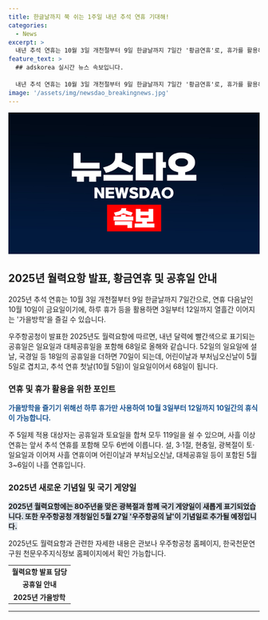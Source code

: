 ```yaml
---
title: 한글날까지 쭉 쉬는 1주일 내년 추석 연휴 기대해!
categories:
  - News
excerpt: >
  내년 추석 연휴는 10월 3일 개천절부터 9일 한글날까지 7일간 '황금연휴'로, 휴가를 활용하면 10월 3일부터 12일까지 '가을방학'을 즐길 수 있습니다. 우주항공청이 '2025년도 월력요항'을 발표했으며, 공휴일 총 68일로 전년과 동일하며, 공휴일과 토요일을 합쳐 119일 휴가가 가능합니다. 사흘 이상 연휴는 6번으로, 광복절, 3·1절 등이 토·일요일과 이어져 있어 사흘, 나흘 연휴가 많습니다. 또한, 새로운 기념일이 추가될 예정이니 관련 자세한 내용은 홈페이지를 통해 확인해보세요.
feature_text: >
  ## adskorea 실시간 뉴스 속보입니다.

  내년 추석 연휴는 10월 3일 개천절부터 9일 한글날까지 7일간 '황금연휴'로, 휴가를 활용하면 10월 3일부터 12일까지 '가을방학'을 즐길 수 있습니다. 우주항공청이 '2025년도 월력요항'을 발표했으며, 공휴일 총 68일로 전년과 동일하며, 공휴일과 토요일을 합쳐 119일 휴가가 가능합니다. 사흘 이상 연휴는 6번으로, 광복절, 3·1절 등이 토·일요일과 이어져 있어 사흘, 나흘 연휴가 많습니다. 또한, 새로운 기념일이 추가될 예정이니 관련 자세한 내용은 홈페이지를 통해 확인해보세요.
image: '/assets/img/newsdao_breakingnews.jpg'
---
```


<p><img src="/assets/img/newsdao_breakingnews.jpg" alt="adskorea 속보" /></p>

<h2 data-ke-size="size26">2025년 월력요항 발표, 황금연휴 및 공휴일 안내</h2>

<p>2025년 추석 연휴는 10월 3일 개천절부터 9일 한글날까지 7일간으로, 연휴 다음날인 10월 10일이 금요일이기에, 하루 휴가 등을 활용하면 3일부터 12일까지 열흘간 이어지는 '가을방학'을 즐길 수 있습니다.</p>

<p data-ke-size="size16">우주항공청이 발표한 2025년도 월력요항에 따르면, 내년 달력에 빨간색으로 표기되는 공휴일은 일요일과 대체공휴일을 포함해 68일로 올해와 같습니다. 52일의 일요일에 설날, 국경일 등 18일의 공휴일을 더하면 70일이 되는데, 어린이날과 부처님오신날이 5월 5일로 겹치고, 추석 연휴 첫날(10월 5일)이 일요일이어서 68일이 됩니다.</p>

<h3 data-ke-size="size24">연휴 및 휴가 활용을 위한 포인트</h3>

<p><b><span style="color: #1a5490;">가을방학을 즐기기 위해선 하루 휴가만 사용하여 10월 3일부터 12일까지 10일간의 휴식이 가능합니다.</span></b> </p>

<p data-ke-size="size16">주 5일제 적용 대상자는 공휴일과 토요일을 합쳐 모두 119일을 쉴 수 있으며, 사흘 이상 연휴는 앞서 추석 연휴를 포함해 모두 6번에 이릅니다. 설, 3·1절, 현충일, 광복절이 토·일요일과 이어져 사흘 연휴이며 어린이날과 부처님오신날, 대체공휴일 등이 포함된 5월 3~6일이 나흘 연휴입니다.</p>

<h3 data-ke-size="size24">2025년 새로운 기념일 및 국기 게양일</h3>

<p><b><span style="background-color: #21538527;">2025년 월력요항에는 80주년을 맞은 광복절과 함께 국기 게양일이 새롭게 표기되었습니다. 또한 우주항공청 개청일인 5월 27일 '우주항공의 날'이 기념일로 추가될 예정입니다.</span></b></p>

<p data-ke-size="size16">2025년도 월력요항과 관련한 자세한 내용은 관보나 우주항공청 홈페이지, 한국천문연구원 천문우주지식정보 홈페이지에서 확인 가능합니다.</p>

<table>
    <tr>
        <td style="text-align: center; height: 17px;"><b>월력요항 발표 담당</b></td>
    </tr>
    <tr>
        <td style="text-align: center; height: 17px;"><b>공휴일 안내</b></td>
    </tr>
    <tr>
        <td style="text-align: center; height: 17px;"><b>2025년 가을방학</b></td>
    </tr>
</table>

<hr>

<p data-ke-size="size16">&nbsp;</p>

